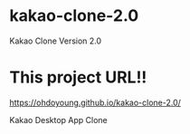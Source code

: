 # kakao-clone-2.0

Kakao Clone Version 2.0

# This project URL!!

https://ohdoyoung.github.io/kakao-clone-2.0/

Kakao Desktop App Clone
